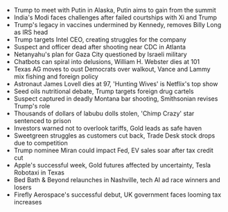 - Trump to meet with Putin in Alaska, Putin aims to gain from the summit
- India's Modi faces challenges after failed courtships with Xi and Trump
- Trump's legacy in vaccines undermined by Kennedy, removes Billy Long as IRS head
- Trump targets Intel CEO, creating struggles for the company
- Suspect and officer dead after shooting near CDC in Atlanta
- Netanyahu's plan for Gaza City questioned by Israeli military
- Chatbots can spiral into delusions, William H. Webster dies at 101
- Texas AG moves to oust Democrats over walkout, Vance and Lammy mix fishing and foreign policy
- Astronaut James Lovell dies at 97, 'Hunting Wives' is Netflix's top show
- Seed oils nutritional debate, Trump targets foreign drug cartels
- Suspect captured in deadly Montana bar shooting, Smithsonian revises Trump's role
- Thousands of dollars of labubu dolls stolen, 'Chimp Crazy' star sentenced to prison
- Investors warned not to overlook tariffs, Gold leads as safe haven
- Sweetgreen struggles as customers cut back, Trade Desk stock drops due to competition
- Trump nominee Miran could impact Fed, EV sales soar after tax credit cut
- Apple's successful week, Gold futures affected by uncertainty, Tesla Robotaxi in Texas
- Bed Bath & Beyond relaunches in Nashville, tech AI ad race winners and losers
- Firefly Aerospace's successful debut, UK government faces looming tax increases